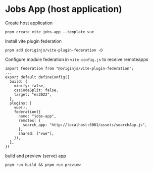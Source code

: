 # Jobs App (host application)

Create host application
```
pnpm create vite jobs-app --template vue
```
Install vite plugin federation
```
pnpm add @originjs/vite-plugin-federation -D
```

Configure module federation in `vite.config.js` to receive remoteapps

```
import federation from "@originjs/vite-plugin-federation";
...
export default defineConfig({
  build: {
    minify: false,
    cssCodeSplit: false,
    target: "es2022",
  },
  plugins: [
    vue(),
    federation({
      name: "jobs-app",
      remotes: {
        search_app: "http://localhost:5001/assets/searchApp.js",
      },
      shared: ["vue"],
    }),
  ],
})
```

build and preview (serve) app
```
pnpm run build && pnpm run preview
```
